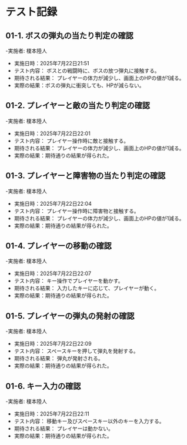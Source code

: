 # テスト記録

## 01-1. ボスの弾丸の当たり判定の確認
-実施者: 榎本陸人
- 実施日時：2025年7月22日21:51
- テスト内容：
ボスとの戦闘時に、ボスの放つ弾丸に接触する。
- 期待される結果：
プレイヤーの体力が減少し、画面上のHPの値が1減る。
- 実際の結果：ボスの弾丸に衝突しても、HPが減らない。
## 01-2. プレイヤーと敵の当たり判定の確認
-実施者: 榎本陸人
- 実施日時：2025年7月22日22:01
- テスト内容：
プレイヤー操作時に敵と接触する。
- 期待される結果：
プレイヤーの体力が減少し、画面上のHPの値が1減る。
- 実際の結果：期待通りの結果が得られた。
## 01-3. プレイヤーと障害物の当たり判定の確認
-実施者: 榎本陸人
- 実施日時：2025年7月22日22:04
- テスト内容：
プレイヤー操作時に障害物と接触する。
- 期待される結果：
プレイヤーの体力が減少し、画面上のHPの値が1減る。
- 実際の結果：期待通りの結果が得られた。
## 01-4. プレイヤーの移動の確認
-実施者: 榎本陸人
- 実施日時：2025年7月22日22:07
- テスト内容：
キー操作でプレイヤーを動かす。
- 期待される結果：
入力したキーに応じて、プレイヤーが動く。
- 実際の結果：期待通りの結果が得られた。
## 01-5. プレイヤーの弾丸の発射の確認
-実施者: 榎本陸人
- 実施日時：2025年7月22日22:09
- テスト内容：
スペースキーを押して弾丸を発射する。
- 期待される結果：
弾丸が発射される。
- 実際の結果：期待通りの結果が得られた。
## 01-6. キー入力の確認
-実施者: 榎本陸人
- 実施日時：2025年7月22日22:11
- テスト内容：
移動キー及びスペースキー以外のキーを入力する。
- 期待される結果：
プレイヤーは動かない。
- 実際の結果：期待通りの結果が得られた。